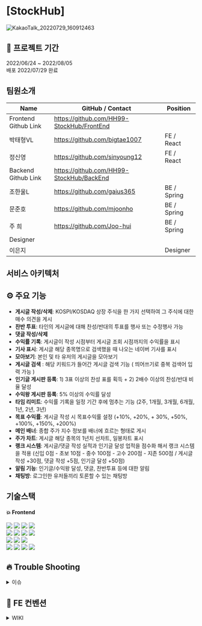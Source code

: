 # [StockHub] 
![KakaoTalk_20220729_160912463](https://user-images.githubusercontent.com/105052690/181703671-b380ca2e-bc55-418a-a9f2-7264d4a77f25.jpg)



## 📆 프로젝트 기간
2022/06/24 ~ 2022/08/05 <br/>
배포 2022/07/29 완료

## 팀원소개
| Name                 | GitHub / Contact                          | Position    |
| -------------------- | --------------------------------------    | ----------- |
| Frontend Github Link | https://github.com/HH99-StockHub/FrontEnd 
| 박태형VL             |  https://github.com/bigtae1007             | FE / React  |
| 정신영               | https://github.com/sinyoung12              | FE / React  |
| Backend Github Link  | https://github.com/HH99-StockHub/BackEnd  |
| 조한울L              | https://github.com/gaius365                | BE / Spring |
| 문준호               | https://github.com/mjoonho                 | BE / Spring |
| 주 희                | https://github.com/Joo-hui                 | BE / Spring |
| Designer             |                                            |            |
| 이은지               |                                            | Designer   |


## 서비스 아키텍처


## ⚙ 주요 기능
- **게시글 작성/삭제**: KOSPI/KOSDAQ 상장 주식을 한 가지 선택하여 그 주식에 대한 매수 의견을 게시
- **찬반 투표**: 타인의 게시글에 대해 찬성/반대의 투표를 행사 또는 수정행사 가능
- **댓글 작성/삭제**
- **수익률 기록**: 게시글이 작성 시점부터 게시글 조회 시점까지의 수익률을 표시
- **기사 표시**: 게시글 해당 종목명으로 검색했을 때 나오는 네이버 기사를 표시
- **모아보기**: 본인 및 타 유저의 게시글을 모아보기
- **게시글 검색** : 해당 키워드가 들어간 게시글 검색 기능 ( 띄어쓰기로 중복 검색어 입력 가능 )
- **인기글 게시판 등록**: 1) 3표 이상의 찬성 표를 획득 + 2) 2배수 이상의 찬성/반대 비율 달성
- **수익왕 게시판 등록**: 5% 이상의 수익률 달성
- **타임 리미트**: 수익률 기록을 일정 기간 후에 멈추는 기능 (2주, 1개월, 3개월, 6개월, 1년, 2년, 3년)
- **목표 수익률**: 게시글 작성 시 목표수익률 설정 (+10%, +20%, + 30%, +50%, +100%, +150%, +200%)
- **메인 배너**: 종합 주가 지수 정보를 배너에 흐르는 형태로 게시
- **주가 차트**: 게시글 해당 종목의 1년치 선차트, 일봉차트 표시
- **랭크 시스템**: 게시글/댓글 작성 실적과 인기글 달성 업적을 점수화 해서 랭크 시스템을 적용 (신입 0점 - 초보 10점 - 중수 100점 - 고수 200점 - 지존 500점 / 게시글 작성 +30점, 댓글 작성 +5점, 인기글 달성 +50점)
- **알림 기능**: 인기글/수익왕 달성, 댓글, 찬반투표 등에 대한 알림
- **채팅방**: 로그인한 유저들끼리 토론할 수 있는 채팅방

## 기술스택

#### :boom: Frontend
<div>
<img src="https://img.shields.io/badge/axios-1877F2?style=flat&logo=ssockjs&logoColor=white">
<img src="https://img.shields.io/badge/sockjs-1877F2?style=flat&logo=ssockjs&logoColor=white">
<img src="https://img.shields.io/badge/stomp-1877F2?style=flat&logo=stomp&logoColor=white">
<img src="https://img.shields.io/badge/ApexChart-1877F2?style=flat&logo=ApexChart&logoColor=white"><br/>
<img src="https://img.shields.io/badge/html5-E34F26?style=for-the-badge&logo=html5&logoColor=white">
<img src="https://img.shields.io/badge/css-1572B6?style=for-the-badge&logo=css3&logoColor=white">
<img src="https://img.shields.io/badge/javascript-F7DF1E?style=for-the-badge&logo=javascript&logoColor=black"> 
<img src="https://img.shields.io/badge/react-61DAFB?style=for-the-badge&logo=react&logoColor=black"> <br> 
<img src="https://img.shields.io/badge/styled components-DB7093?style=for-the-badge&logo=styledcomponents&logoColor=pink">
  <img src="https://img.shields.io/badge/react query-61DAFB?style=for-the-badge&logo=reactquery&logoColor=FF4154">
  <img src="https://img.shields.io/badge/recoil-F7A81B?style=for-the-badge&logo=route53&logoColor=white"><br>
  <img src="https://img.shields.io/badge/amazon s3-569A31?style=for-the-badge&logo=amazons3&logoColor=green">
<img src="https://img.shields.io/badge/github actions-2088FF?style=for-the-badge&logo=github actions&logoColor=white">
  <img src="https://img.shields.io/badge/cloudfront-04ACE6?style=for-the-badge&logo=cloudfront&logoColor=white">
<img src="https://img.shields.io/badge/route 53-F7A81B?style=for-the-badge&logo=route53&logoColor=white">
  <div/>

## 🔥  Trouble Shooting
<details markdown="1">
<summary>이슈 </summary>
https://github.com/HH99-StockHub/FrontEnd/issues/1 게시글 작성에서 작성 포인트를 삭제하면 그 하위 작성 포인트 가 초기화 되는 이슈<br/>
https://github.com/HH99-StockHub/FrontEnd/issues/6 주식 종목 선택 시 드롭다운 항목을 키보드 방향키로 선택 할 수 있도록 <br/>
https://github.com/HH99-StockHub/FrontEnd/issues/11 KaKao 로그인 시 로그인 요청을 2번 하는 이슈<br/>
https://github.com/HH99-StockHub/FrontEnd/issues/37 특정 submit 이벤트 시 useQuery 실행하기<br/>
https://github.com/HH99-StockHub/FrontEnd/issues/49 상세페이지에서 게시글 삭제버튼이 자신이 쓴 글이면 true로 바꿔 화면에 보이게하고<br/>
다른 사람의 글이면 false로 바꿔 게시글 삭제 버튼이 화면에 안보이게 하기<br/>
</details>

## 👀  FE 컨벤션
<details markdown="1">
<summary>WIKI</summary>
https://github.com/HH99-StockHub/FrontEnd/wiki/FE-:-Git-Flow Git-Flow<br/>
https://github.com/HH99-StockHub/FrontEnd/wiki/FE-:-%EC%BD%94%EB%93%9C-%EC%BB%A8%EB%B2%A4%EC%85%98 FE 코드 컨벤션<br/>
https://github.com/HH99-StockHub/FrontEnd/wiki/FE-%ED%9A%8C%EC%9D%98%EB%A1%9D FE 회의록<br/>
https://github.com/HH99-StockHub/FrontEnd/wiki/%EB%94%94%EC%9E%90%EC%9D%B4%EB%84%88%EC%99%80-%EC%86%8C%ED%86%B5 디자이너님과의 회의<br/>

</details>



